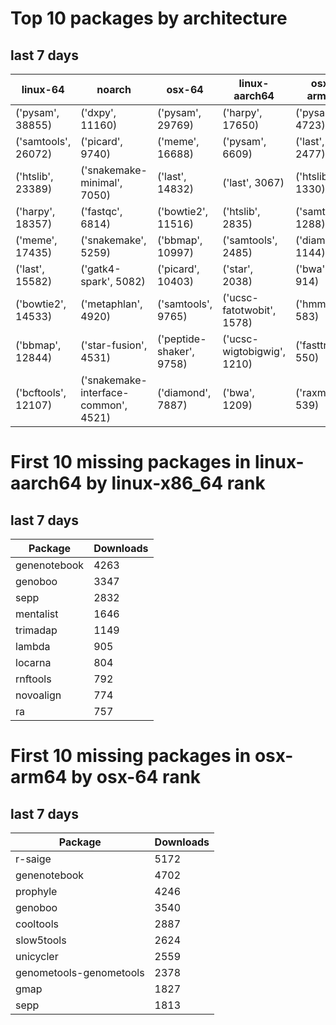 # Top 10 packages by architecture
## last 7 days
|linux-64 | noarch | osx-64 | linux-aarch64 | osx-arm64 | 
|-|-|-|-|-|
|('pysam', 38855) |('dxpy', 11160) |('pysam', 29769) |('harpy', 17650) |('pysam', 4723) |
|('samtools', 26072) |('picard', 9740) |('meme', 16688) |('pysam', 6609) |('last', 2477) |
|('htslib', 23389) |('snakemake-minimal', 7050) |('last', 14832) |('last', 3067) |('htslib', 1330) |
|('harpy', 18357) |('fastqc', 6814) |('bowtie2', 11516) |('htslib', 2835) |('samtools', 1288) |
|('meme', 17435) |('snakemake', 5259) |('bbmap', 10997) |('samtools', 2485) |('diamond', 1144) |
|('last', 15582) |('gatk4-spark', 5082) |('picard', 10403) |('star', 2038) |('bwa', 914) |
|('bowtie2', 14533) |('metaphlan', 4920) |('samtools', 9765) |('ucsc-fatotwobit', 1578) |('hmmer', 583) |
|('bbmap', 12844) |('star-fusion', 4531) |('peptide-shaker', 9758) |('ucsc-wigtobigwig', 1210) |('fasttree', 550) |
|('bcftools', 12107) |('snakemake-interface-common', 4521) |('diamond', 7887) |('bwa', 1209) |('raxml', 539) |
# First 10 missing packages in linux-aarch64 by linux-x86_64 rank
## last 7 days

| Package | Downloads |
| - | - |
| genenotebook | 4263 | 
| genoboo | 3347 | 
| sepp | 2832 | 
| mentalist | 1646 | 
| trimadap | 1149 | 
| lambda | 905 | 
| locarna | 804 | 
| rnftools | 792 | 
| novoalign | 774 | 
| ra | 757 | 
# First 10 missing packages in osx-arm64 by osx-64 rank
## last 7 days

| Package | Downloads |
| - | - |
| r-saige | 5172 | 
| genenotebook | 4702 | 
| prophyle | 4246 | 
| genoboo | 3540 | 
| cooltools | 2887 | 
| slow5tools | 2624 | 
| unicycler | 2559 | 
| genometools-genometools | 2378 | 
| gmap | 1827 | 
| sepp | 1813 | 
